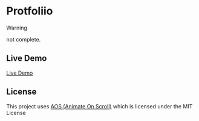 # Protfoliio
> [!WARNING]
> not complete.

## Live Demo
[Live Demo]( https://jumaqasimim.github.io/Personal/)


## License
This project uses [AOS (Animate On Scroll)](https://github.com/michalsnik/aos) which is licensed under the MIT License

